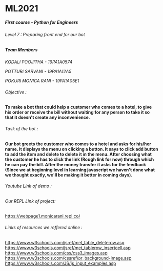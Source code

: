 # ML2021
##### First course - Python for Engineers
###### Level 7 : Preparing front end for our bot


##### Team Members
*KODALI POOJITHA - 19PA1A0574*

*POTTURI SARVANI - 19PA1A12A5*

*POKURI MONICA RANI - 19PA1A05E1*

###### Objective :
**To make a bot that could help a customer who comes to a hotel, to give his order or receive the bill without waiting for any person to take it so that it doesn't create any inconvenience.**

###### Task of the bot :
**Our bot greets the customer who comes to a hotel and asks for his/her name. It displays the menu on clicking a button. It says to click add button to add the item and delete to delete it in the menu. After choosing what the customer he has to click the link (Rough link for now) through which he can pay the bill. After the money transfer it asks for the feedback (Since we at beginning level in learning javascript we haven't done what we thought exactly, we'll be making it better in coming days).**

###### Youtube Link of demo :

###### Our REPL Link of project:
https://webpage1.monicarani.repl.co/

###### Links of resources we reffered online :
https://www.w3schools.com/jsref/met_table_deleterow.asp
https://www.w3schools.com/jsref/met_tablerow_insertcell.asp
https://www.w3schools.com/css/css3_images.asp
https://www.w3schools.com/cssref/pr_background-image.asp
https://www.w3schools.com/JS/js_input_examples.asp
